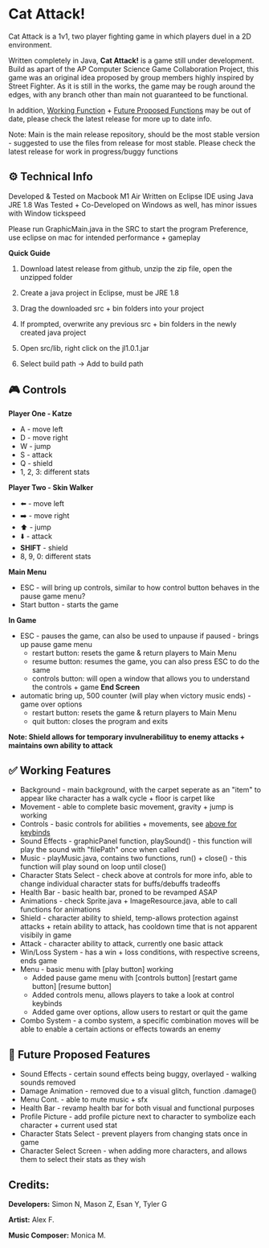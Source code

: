 # Cat Attack!
Cat Attack is a 1v1, two player fighting game in which players duel in a 2D environment. 

Written completely in Java, **Cat Attack!** is a game still under development. Build as apart of the AP Computer Science Game Collaboration Project, this game was an original idea proposed by group members highly inspired by Street Fighter. 
As it is still in the works, the game may be rough around the edges, with any branch other than main not guaranteed to be functional. 

In addition, [Working Function](https://github.com/EmperorMurfy/Cat_Attack/tree/main?tab=readme-ov-file#-working-features) + [Future Proposed Functions](https://github.com/EmperorMurfy/Cat_Attack/tree/main?tab=readme-ov-file#-working-features) may be out of date, please check the latest release for more up to date info. 

Note: Main is the main release repository, should be the most stable version - suggested to use the files from release for most stable. 
Please check the latest release for work in progress/buggy functions

## ⚙️ Technical Info
Developed & Tested on Macbook M1 Air 
Written on Eclipse IDE using Java JRE 1.8
Was Tested + Co-Developed on Windows as well, has minor issues with Window tickspeed

Please run GraphicMain.java in the SRC to start the program
Preference, use eclipse on mac for intended performance + gameplay 

**Quick Guide**
1) Download latest release from github, unzip the zip file, open the unzipped folder

2) Create a java project in Eclipse, must be JRE 1.8

3) Drag the downloaded src + bin folders into your project

4) If prompted, overwrite any previous src + bin folders in the newly created java project

5) Open src/lib, right click on the jl1.0.1.jar

6) Select build path -> Add to build path 

## 🎮 Controls 
**Player One - Katze** 
* A - move left
* D - move right 
* W - jump
* S - attack
* Q - shield 
* 1, 2, 3: different stats

**Player Two - Skin Walker**
* ⬅️ - move left
* ➡️ - move right
* ⬆️ - jump
* ⬇️ - attack
* **SHIFT** - shield
* 8, 9, 0: different stats

**Main Menu**
* ESC - will bring up controls, similar to how control button behaves in the pause game menu?
* Start button - starts the game

**In Game**
* ESC - pauses the game, can also be used to unpause if paused - brings up pause game menu
     - restart button: resets the game & return players to Main Menu
     - resume button: resumes the game, you can also press ESC to do the same
     - controls button: will open a window that allows you to understand the controls + game
**End Screen**
* automatic bring up, 500 counter (will play when victory music ends) - game over options
  - restart button: resets the game & return players to Main Menu
  - quit button: closes the program and exits





**Note: Shield allows for temporary invulnerabilituy to enemy attacks + maintains own ability to attack**

## ✅ Working Features
* Background - main background, with the carpet seperate as an "item" to appear like character has a walk cycle + floor is carpet like
* Movement - able to complete basic movement, gravity + jump is working
* Controls - basic controls for abilities + movements, see [above for keybinds](https://github.com/EmperorMurfy/Cat_Attack/tree/main?tab=readme-ov-file#-controls)
* Sound Effects - graphicPanel function, playSound() - this function will play the sound with "filePath" once when called
* Music - playMusic.java, contains two functions, run() + close() - this function will play sound on loop until close()
* Character Stats Select - check above at controls for more info, able to change individual character stats for buffs/debuffs tradeoffs
* Health Bar - basic health bar, proned to be revamped ASAP
* Animations - check Sprite.java + ImageResource.java, able to call functions for animations 
* Shield - character ability to shield, temp-allows protection against attacks + retain ability to attack, has cooldown time that is not apparent visibily in game
* Attack - character ability to attack, currently one basic attack
* Win/Loss System - has a win + loss conditions, with respective screens, ends game
* Menu - basic menu with [play button] working
  -  Added pause game menu with [controls button] [restart game button] [resume button]
  - Added controls menu, allows players to take a look at control keybinds
  - Added game over options, allow users to restart or quit the game
* Combo System - a combo system, a specific combination moves will be able to enable a certain actions or effects towards an enemy



## 🔮 Future Proposed Features
* Sound Effects - certain sound effects being buggy, overlayed - walking sounds removed
* Damage Animation - removed due to a visual glitch, function .damage() 
* Menu Cont. - able to mute music + sfx
* Health Bar - revamp health bar for both visual and functional purposes
* Profile Picture - add profile picture next to character to symbolize each character + current used stat
* Character Stats Select - prevent players from changing stats once in game 
* Character Select Screen - when adding more characters, and allows them to select their stats as they wish




## Credits:

**Developers:**
Simon N, Mason Z, Esan Y, Tyler G

**Artist:**
Alex F.

**Music Composer:**
Monica M.





